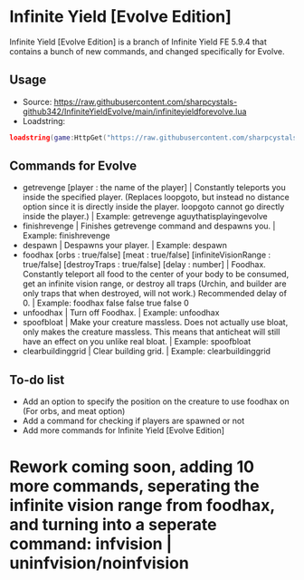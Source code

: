# Infinite Yield [Evolve Edition]
Infinite Yield [Evolve Edition] is a branch of Infinite Yield FE 5.9.4 that contains a bunch of new commands, and changed specifically for Evolve.

Usage
----------------------
- Source: https://raw.githubusercontent.com/sharpcystals-github342/InfiniteYieldEvolve/main/infiniteyieldforevolve.lua
- Loadstring:
```lua
loadstring(game:HttpGet("https://raw.githubusercontent.com/sharpcystals-github342/InfiniteYieldEvolve/main/infiniteyieldforevolve.lua"))()
```

Commands for Evolve
-----------------------
* getrevenge [player : the name of the player] | Constantly teleports you inside the specified player. (Replaces loopgoto, but instead no distance option since it is directly inside the player. loopgoto cannot go directly inside the player.) | Example: getrevenge aguythatisplayingevolve
* finishrevenge | Finishes getrevenge command and despawns you. | Example: finishrevenge
* despawn | Despawns your player. | Example: despawn
* foodhax [orbs : true/false] [meat : true/false] [infiniteVisionRange : true/false] [destroyTraps : true/false] [delay : number] | Foodhax. Constantly teleport all food to the center of your body to be consumed, get an infinite vision range, or destroy all traps (Urchin, and builder are only traps that when destroyed, will not work.) Recommended delay of 0. | Example: foodhax false false true false 0
* unfoodhax | Turn off Foodhax. | Example: unfoodhax
* spoofbloat | Make your creature massless. Does not actually use bloat, only makes the creature massless. This means that anticheat will still have an effect on you unlike real bloat. | Example: spoofbloat
* clearbuildinggrid | Clear building grid. | Example: clearbuildinggrid

To-do list
----------------------
- Add an option to specify the position on the creature to use foodhax on (For orbs, and meat option)
- Add a command for checking if players are spawned or not
- Add more commands for Infinite Yield [Evolve Edition]

# Rework coming soon, adding 10 more commands, seperating the infinite vision range from foodhax, and turning into a seperate command: infvision | uninfvision/noinfvision
